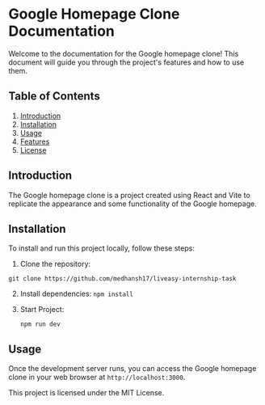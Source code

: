 # Google Homepage Clone Documentation

Welcome to the documentation for the Google homepage clone! This document will guide you through the project's features and how to use them.

## Table of Contents

1. [Introduction](#introduction)
2. [Installation](#installation)
3. [Usage](#usage)
4. [Features](#features)
5. [License](#license)

## Introduction

The Google homepage clone is a project created using React and Vite to replicate the appearance and some functionality of the Google homepage.

## Installation

To install and run this project locally, follow these steps:

1. Clone the repository:

  ```git clone https://github.com/medhansh17/liveasy-internship-task```

2. Install dependencies:
     ```npm install```

3. Start Project:

     ```npm run dev```

## Usage

Once the development server runs, you can access the Google homepage clone in your web browser at `http://localhost:3000`.

This project is licensed under the MIT License.
